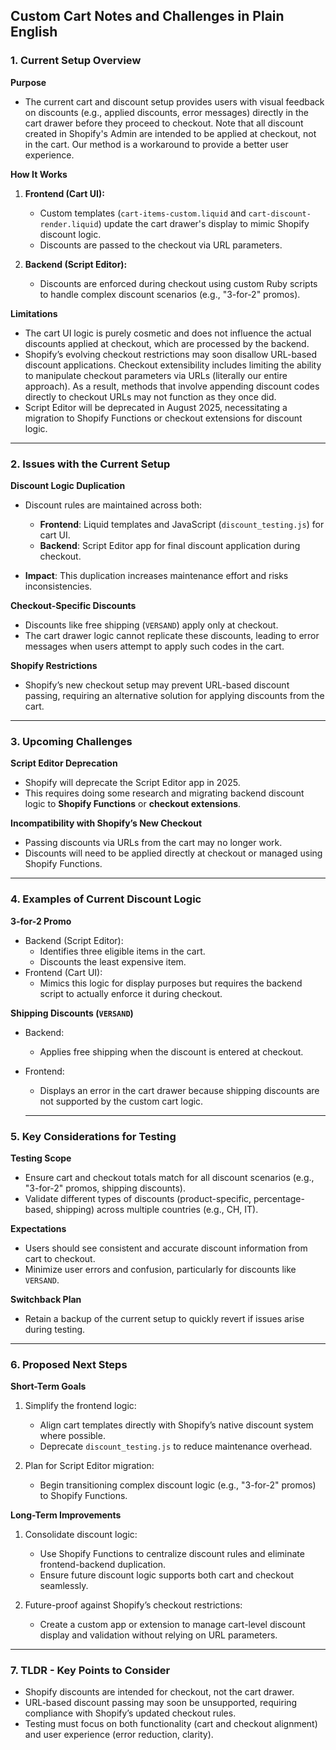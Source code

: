 ## Custom Cart Notes and Challenges in Plain English

### 1. Current Setup Overview

**Purpose**

- The current cart and discount setup provides users with visual feedback on discounts (e.g., applied discounts, error messages) directly in the cart drawer before they proceed to checkout. Note that all discount created in Shopify's Admin are intended to be applied at checkout, not in the cart. Our method is a workaround to provide a better user experience.

**How It Works**

1. **Frontend (Cart UI):**

   - Custom templates (`cart-items-custom.liquid` and `cart-discount-render.liquid`) update the cart drawer's display to mimic Shopify discount logic.
   - Discounts are passed to the checkout via URL parameters.

2. **Backend (Script Editor):**

   - Discounts are enforced during checkout using custom Ruby scripts to handle complex discount scenarios (e.g., "3-for-2" promos).

**Limitations**

- The cart UI logic is purely cosmetic and does not influence the actual discounts applied at checkout, which are processed by the backend.
- Shopify’s evolving checkout restrictions may soon disallow URL-based discount applications. Checkout extensibility includes limiting the ability to manipulate checkout parameters via URLs (literally our entire approach). As a result, methods that involve appending discount codes directly to checkout URLs may not function as they once did.
- Script Editor will be deprecated in August 2025, necessitating a migration to Shopify Functions or checkout extensions for discount logic.

---

### 2. Issues with the Current Setup

**Discount Logic Duplication**

- Discount rules are maintained across both:

  - **Frontend**: Liquid templates and JavaScript (`discount_testing.js`) for cart UI.
  - **Backend**: Script Editor app for final discount application during checkout.

- **Impact**: This duplication increases maintenance effort and risks inconsistencies.

**Checkout-Specific Discounts**

- Discounts like free shipping (`VERSAND`) apply only at checkout.
- The cart drawer logic cannot replicate these discounts, leading to error messages when users attempt to apply such codes in the cart.

**Shopify Restrictions**

- Shopify’s new checkout setup may prevent URL-based discount passing, requiring an alternative solution for applying discounts from the cart.

---

### 3. Upcoming Challenges

**Script Editor Deprecation**

- Shopify will deprecate the Script Editor app in 2025.
- This requires doing some research and migrating backend discount logic to **Shopify Functions** or **checkout extensions**.

**Incompatibility with Shopify’s New Checkout**

- Passing discounts via URLs from the cart may no longer work.
- Discounts will need to be applied directly at checkout or managed using Shopify Functions.

---

### 4. Examples of Current Discount Logic

**3-for-2 Promo**

- Backend (Script Editor):
  - Identifies three eligible items in the cart.
  - Discounts the least expensive item.
- Frontend (Cart UI):
  - Mimics this logic for display purposes but requires the backend script to actually enforce it during checkout.

**Shipping Discounts (`VERSAND`)**

- Backend:
  - Applies free shipping when the discount is entered at checkout.
- Frontend:

  - Displays an error in the cart drawer because shipping discounts are not supported by the custom cart logic.

  ***

### 5. Key Considerations for Testing

**Testing Scope**

- Ensure cart and checkout totals match for all discount scenarios (e.g., "3-for-2" promos, shipping discounts).
- Validate different types of discounts (product-specific, percentage-based, shipping) across multiple countries (e.g., CH, IT).

**Expectations**

- Users should see consistent and accurate discount information from cart to checkout.
- Minimize user errors and confusion, particularly for discounts like `VERSAND`.

**Switchback Plan**

- Retain a backup of the current setup to quickly revert if issues arise during testing.

---

### 6. Proposed Next Steps

**Short-Term Goals**

1. Simplify the frontend logic:

   - Align cart templates directly with Shopify’s native discount system where possible.
   - Deprecate `discount_testing.js` to reduce maintenance overhead.

2. Plan for Script Editor migration:
   - Begin transitioning complex discount logic (e.g., "3-for-2" promos) to Shopify Functions.

**Long-Term Improvements**

1. Consolidate discount logic:

   - Use Shopify Functions to centralize discount rules and eliminate frontend-backend duplication.
   - Ensure future discount logic supports both cart and checkout seamlessly.

2. Future-proof against Shopify’s checkout restrictions:
   - Create a custom app or extension to manage cart-level discount display and validation without relying on URL parameters.

---

### 7. TLDR - Key Points to Consider

- Shopify discounts are intended for checkout, not the cart drawer.
- URL-based discount passing may soon be unsupported, requiring compliance with Shopify’s updated checkout rules.
- Testing must focus on both functionality (cart and checkout alignment) and user experience (error reduction, clarity).
